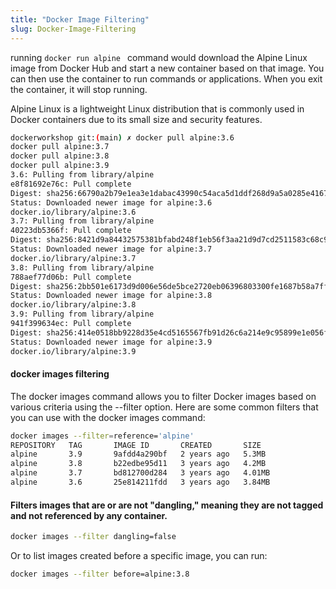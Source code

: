 ```yaml
---
title: "Docker Image Filtering"
slug: Docker-Image-Filtering
---
```


running `docker run alpine ` command would download the Alpine Linux image from Docker Hub and start a new container based on that image. You can then use the container to run commands or applications. When you exit the container, it will stop running.

Alpine Linux is a lightweight Linux distribution that is commonly used in Docker containers due to its small size and security features.

```sh
dockerworkshop git:(main) ✗ docker pull alpine:3.6 
docker pull alpine:3.7
docker pull alpine:3.8
docker pull alpine:3.9
3.6: Pulling from library/alpine
e8f81692e76c: Pull complete 
Digest: sha256:66790a2b79e1ea3e1dabac43990c54aca5d1ddf268d9a5a0285e4167c8b24475
Status: Downloaded newer image for alpine:3.6
docker.io/library/alpine:3.6
3.7: Pulling from library/alpine
40223db5366f: Pull complete 
Digest: sha256:8421d9a84432575381bfabd248f1eb56f3aa21d9d7cd2511583c68c9b7511d10
Status: Downloaded newer image for alpine:3.7
docker.io/library/alpine:3.7
3.8: Pulling from library/alpine
788aef77d06b: Pull complete 
Digest: sha256:2bb501e6173d9d006e56de5bce2720eb06396803300fe1687b58a7ff32bf4c14
Status: Downloaded newer image for alpine:3.8
docker.io/library/alpine:3.8
3.9: Pulling from library/alpine
941f399634ec: Pull complete 
Digest: sha256:414e0518bb9228d35e4cd5165567fb91d26c6a214e9c95899e1e056fcd349011
Status: Downloaded newer image for alpine:3.9
docker.io/library/alpine:3.9

```

#### docker images filtering 

The docker images command allows you to filter Docker images based on various criteria using the --filter option. Here are some common filters that you can use with the docker images command:


```sh
docker images --filter=reference='alpine'
REPOSITORY   TAG       IMAGE ID       CREATED       SIZE
alpine       3.9       9afdd4a290bf   2 years ago   5.3MB
alpine       3.8       b22edbe95d11   3 years ago   4.2MB
alpine       3.7       bd812700d284   3 years ago   4.01MB
alpine       3.6       25e814211fdd   3 years ago   3.84MB
```
#### Filters images that are or are not "dangling," meaning they are not tagged and not referenced by any container.

```sh
docker images --filter dangling=false 
```
Or to list images created before a specific image, you can run:

```sh
docker images --filter before=alpine:3.8 

```

